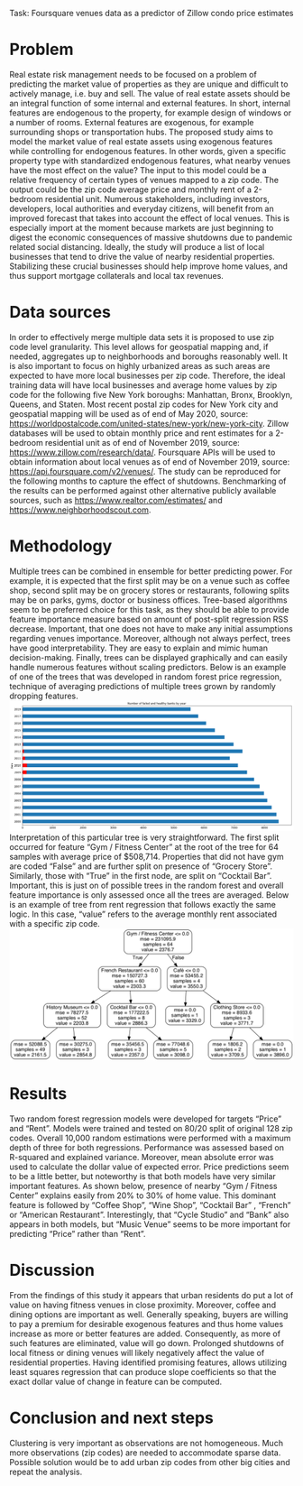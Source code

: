 Task: Foursquare venues data as a predictor of Zillow condo price estimates

# Problem
Real estate risk management needs to be focused on a problem of predicting the market value of properties as they are unique and difficult to actively manage, i.e. buy and sell. The value of real estate assets should be an integral function of some internal and external features. In short, internal features are endogenous to the property, for example design of windows or a number of rooms. External features are exogenous, for example surrounding shops or transportation hubs. 
The proposed study aims to model the market value of real estate assets using exogenous features while controlling for endogenous features. In other words, given a specific property type with standardized endogenous features, what nearby venues have the most effect on the value? The input to this model could be a relative frequency of certain types of venues mapped to a zip code. The output could be the zip code average price and monthly rent of a 2-bedroom residential unit. 
Numerous stakeholders, including investors, developers, local authorities and everyday citizens, will benefit from an improved forecast that takes into account the effect of local venues. This is especially import at the moment because markets are just beginning to digest the economic consequences of massive shutdowns due to pandemic related social distancing. Ideally, the study will produce a list of local businesses that tend to drive the value of nearby residential properties. Stabilizing these crucial businesses should help improve home values, and thus support mortgage collaterals and local tax revenues. 
# Data sources
In order to effectively merge multiple data sets it is proposed to use zip code level granularity. This level allows for geospatial mapping and, if needed, aggregates up to neighborhoods and boroughs reasonably well. It is also important to focus on highly urbanized areas as such areas are expected to have more local businesses per zip code. Therefore, the ideal training data will have local businesses and average home values by zip code for the following five New York boroughs: Manhattan, Bronx, Brooklyn, Queens, and Staten. 
Most recent postal zip codes for New York city and geospatial mapping will be used as of end of May 2020, source: https://worldpostalcode.com/united-states/new-york/new-york-city. Zillow databases will be used to obtain monthly price and rent estimates for a  2-bedroom residential unit as of end of November 2019, source: https://www.zillow.com/research/data/. Foursquare APIs will be used to obtain information about local venues as of end of November 2019, source: https://api.foursquare.com/v2/venues/. The study can be reproduced for the following months to capture the effect of shutdowns. 
Benchmarking of the results can be performed against other alternative publicly available sources, such as  https://www.realtor.com/estimates/ and https://www.neighborhoodscout.com.
# Methodology
Multiple trees can be combined in ensemble for better predicting power. For example, it is expected that the first split may be on a venue such as coffee shop, second split may be on grocery stores or restaurants, following splits may be on parks, gyms, doctor or business offices. Tree-based algorithms seem to be preferred choice for this task, as they should be able to provide feature importance measure based on amount of post-split regression RSS decrease. Important, that one does not have to  make any initial assumptions regarding venues importance.
Moreover, although not always perfect, trees have good interpretability. They are easy to explain and mimic human decision-making. Finally, trees can be displayed graphically and can easily handle numerous features without scaling predictors. Below is an example of one of the trees that was developed in random forest price regression, technique of averaging predictions of multiple trees grown by randomly dropping features.
![](https://github.com/allaccountstaken/predicting_bank_distress/blob/master/images/Healthy%20and%20Failed%20banks.png)
Interpretation of this particular tree is very straightforward. The first split occurred for feature “Gym / Fitness Center” at the root of the tree for 64 samples with average price of $508,714. Properties that did not have gym are coded “False” and are further split on presence of “Grocery Store”. Similarly, those with “True” in the first node, are split on “Cocktail Bar”. Important, this is just on of possible trees in the random forest and overall feature importance is only assessed once all the trees are averaged.
Below is an example of tree from rent regression that follows exactly the same logic. In this case, “value” refers to the average monthly rent associated with a specific zip code. 
![](https://github.com/allaccountstaken/predicting_urban_home_values/blob/master/Trees/rent_tree.png)
# Results 
Two random forest regression models were developed for targets “Price” and “Rent”. Models were trained and tested on 80/20 split of original 128 zip codes. Overall 10,000 random estimations were performed with a maximum depth of three for both regressions. 
Performance was assessed based on R-squared and explained variance. Moreover, mean absolute error was used to calculate the dollar value of expected error.
Price predictions seem to be a little better, but noteworthy is that both models have very similar important features. As shown below, presence of nearby “Gym / Fitness Center” explains easily from  20%  to 30% of home value. This dominant feature is followed by “Coffee Shop”, “Wine Shop”, “Cocktail Bar” , “French” or “American Restaurant”. Interestingly, that “Cycle Studio” and “Bank” also appears in both models, but “Music Venue” seems to be more important for predicting “Price” rather than “Rent”.
# Discussion
From the findings of this study it appears that urban residents do put a lot of value on having fitness venues in close proximity. Moreover, coffee and dining options are important as well. 
Generally speaking, buyers are willing to pay a premium for desirable exogenous features and thus home values increase as more or better features are added. Consequently, as more of such features are eliminated, value will go down. Prolonged shutdowns of local fitness or dining venues will likely negatively affect the value of residential properties.
Having identified promising features, allows utilizing least squares regression that can produce slope coefficients so that the exact dollar value of change in feature can be computed. 
# Conclusion and next steps
Clustering is very important as observations are not homogeneous. Much more observations (zip codes) are needed to accommodate sparse data. Possible solution would be to add urban zip codes from other big cities and repeat the analysis.
